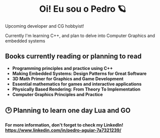 <h1 align="center">Oi! Eu sou o Pedro 🪐</h1>

<p>Upcoming developer and CG hobbyist!</p> 

<p>Currently I'm learning C++, and plan to delve into Computer Graphics and embedded systems</p>


<h2>Books currently reading or planning to read</h2>

  <ul>
    <li><b>Programming principles and practice using C++<b></li>
    <li>Making Embedded Systems: Design Patterns for Great Software</li>
    <li>3D Math Primer for Graphics and Game Development</li>
    <li>Essential mathematics for games and interactive applications</li>
    <li>Physically Based Rendering: From Theory To Implementation</li>
    <li>Computer Graphics Principles and Practice</li>
  </ul>



<h2>🕑 Planning to learn one day Lua and GO</h2>


For more information, don't forget to check my LinkedIn! https://www.linkedin.com/in/pedro-aguiar-7a7321239/
